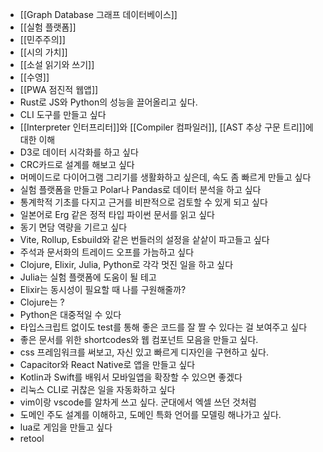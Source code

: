 - [[Graph Database 그래프 데이터베이스]]
- [[실험 플랫폼]]
- [[민주주의]]
- [[시의 가치]]
- [[소설 읽기와 쓰기]]
- [[수영]]
- [[PWA 점진적 웹앱]]
- Rust로 JS와 Python의 성능을 끌어올리고 싶다.
- CLI 도구를 만들고 싶다
- [[Interpreter 인터프리터]]와 [[Compiler 컴파일러]], [[AST 추상 구문 트리]]에 대한 이해
- D3로 데이터 시각화를 하고 싶다
- CRC카드로 설계를 해보고 싶다
- 머메이드로 다이어그램 그리기를 생활화하고 싶은데, 속도 좀 빠르게 만들고 싶다
- 실험 플랫폼을 만들고 Polar나 Pandas로 데이터 분석을 하고 싶다
- 통계학적 기초를 다지고 근거를 비판적으로 검토할 수 있게 되고 싶다
- 일본어로 Erg 같은 정적 타입 파이썬 문서를 읽고 싶다
- 동기 면담 역량을 기르고 싶다
- Vite, Rollup, Esbuild와 같은 번들러의 설정을 샅샅이 파고들고 싶다
- 주석과 문서화의 트레이드 오프를 가늠하고 싶다
- Clojure, Elixir, Julia, Python로 각각 멋진 일을 하고 싶다
- Julia는 실험 플랫폼에 도움이 될 테고
- Elixir는 동시성이 필요할 때 나를 구원해줄까?
- Clojure는 ?
- Python은 대중적일 수 있다
- 타입스크립트 없이도 test를 통해 좋은 코드를 잘 짤 수 있다는 걸 보여주고 싶다
- 좋은 문서를 위한 shortcodes와 웹 컴포넌트 모음을 만들고 싶다.
- css 프레임워크를 써보고, 자신 있고 빠르게 디자인을 구현하고 싶다.
- Capacitor와 React Native로 앱을 만들고 싶다
- Kotlin과 Swift를 배워서 모바일앱을 확장할 수 있으면 좋겠다
- 리눅스 CLI로 귀찮은 일을 자동화하고 싶다
- vim이랑 vscode를 알차게 쓰고 싶다. 군대에서 엑셀 쓰던 것처럼
- 도메인 주도 설계를 이해하고, 도메인 특화 언어를 모델링 해나가고 싶다.
- lua로 게임을 만들고 싶다
- retool